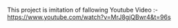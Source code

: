 This project is imitation of fallowing Youtube Video :- https://www.youtube.com/watch?v=MrJ8gjQBwr4&t=96s
